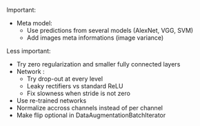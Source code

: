 
Important:
+ Meta model:
    + Use predictions from several models (AlexNet, VGG, SVM)
    + Add images meta informations (image variance) 

Less important:
+ Try zero regularization and smaller fully connected layers
+ Network :  
    + Try drop-out at every level
    + Leaky rectifiers vs standard ReLU
    + Fix slowness when stride is not zero
+ Use re-trained networks
+ Normalize accross channels instead of per channel
+ Make flip optional in DataAugmentationBatchIterator
